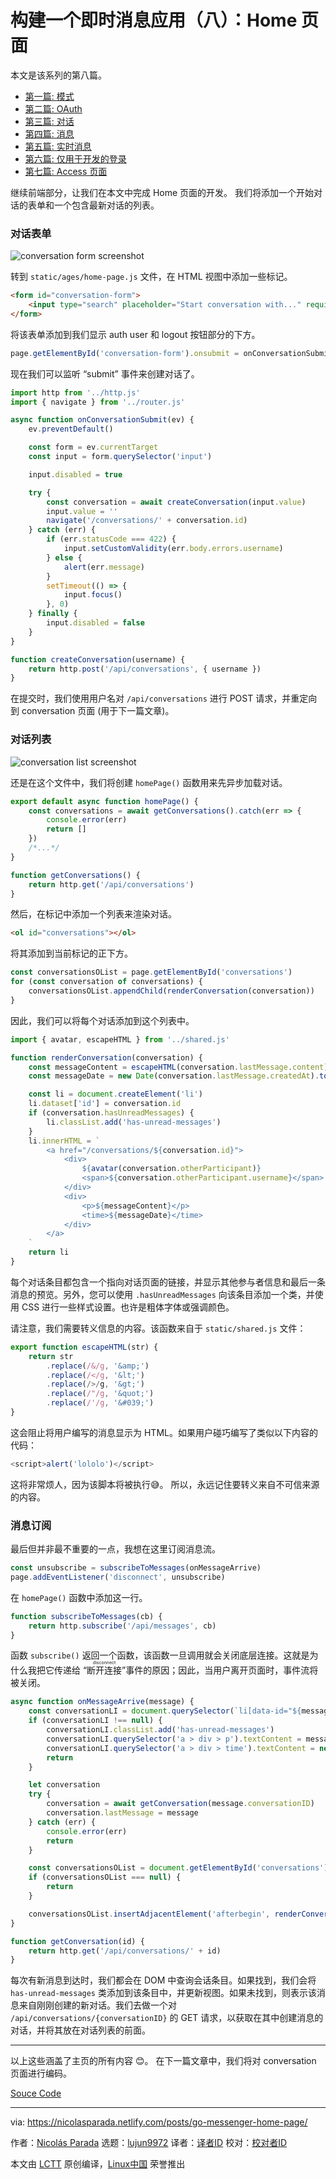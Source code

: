 [#]: collector: (lujun9972)
[#]: translator: (gxlct008)
[#]: reviewer: ( )
[#]: publisher: ( )
[#]: url: ( )
[#]: subject: (Building a Messenger App: Home Page)
[#]: via: (https://nicolasparada.netlify.com/posts/go-messenger-home-page/)
[#]: author: (Nicolás Parada https://nicolasparada.netlify.com/)

构建一个即时消息应用（八）：Home 页面
======

本文是该系列的第八篇。

  * [第一篇: 模式][1]
  * [第二篇: OAuth][2]
  * [第三篇: 对话][3]
  * [第四篇: 消息][4]
  * [第五篇: 实时消息][5]
  * [第六篇: 仅用于开发的登录][6]
  * [第七篇: Access 页面][7]


继续前端部分，让我们在本文中完成 Home 页面的开发。 我们将添加一个开始对话的表单和一个包含最新对话的列表。

### 对话表单

![conversation form screenshot][8]

转到 `static/ages/home-page.js` 文件，在 HTML 视图中添加一些标记。

```html
<form id="conversation-form">
    <input type="search" placeholder="Start conversation with..." required>
</form>
```

将该表单添加到我们显示 auth user 和 logout 按钮部分的下方。

```js
page.getElementById('conversation-form').onsubmit = onConversationSubmit
```

现在我们可以监听 “submit” 事件来创建对话了。

```js
import http from '../http.js'
import { navigate } from '../router.js'

async function onConversationSubmit(ev) {
    ev.preventDefault()

    const form = ev.currentTarget
    const input = form.querySelector('input')

    input.disabled = true

    try {
        const conversation = await createConversation(input.value)
        input.value = ''
        navigate('/conversations/' + conversation.id)
    } catch (err) {
        if (err.statusCode === 422) {
            input.setCustomValidity(err.body.errors.username)
        } else {
            alert(err.message)
        }
        setTimeout(() => {
            input.focus()
        }, 0)
    } finally {
        input.disabled = false
    }
}

function createConversation(username) {
    return http.post('/api/conversations', { username })
}
```

在提交时，我们使用用户名对 `/api/conversations` 进行 POST 请求，并重定向到 conversation 页面 (用于下一篇文章)。

### 对话列表

![conversation list screenshot][9]

还是在这个文件中，我们将创建 `homePage()` 函数用来先异步加载对话。

```js
export default async function homePage() {
    const conversations = await getConversations().catch(err => {
        console.error(err)
        return []
    })
    /*...*/
}

function getConversations() {
    return http.get('/api/conversations')
}
```

然后，在标记中添加一个列表来渲染对话。

```html
<ol id="conversations"></ol>
```

将其添加到当前标记的正下方。

```js
const conversationsOList = page.getElementById('conversations')
for (const conversation of conversations) {
    conversationsOList.appendChild(renderConversation(conversation))
}
```

因此，我们可以将每个对话添加到这个列表中。

```js
import { avatar, escapeHTML } from '../shared.js'

function renderConversation(conversation) {
    const messageContent = escapeHTML(conversation.lastMessage.content)
    const messageDate = new Date(conversation.lastMessage.createdAt).toLocaleString()

    const li = document.createElement('li')
    li.dataset['id'] = conversation.id
    if (conversation.hasUnreadMessages) {
        li.classList.add('has-unread-messages')
    }
    li.innerHTML = `
        <a href="/conversations/${conversation.id}">
            <div>
                ${avatar(conversation.otherParticipant)}
                <span>${conversation.otherParticipant.username}</span>
            </div>
            <div>
                <p>${messageContent}</p>
                <time>${messageDate}</time>
            </div>
        </a>
    `
    return li
}
```

每个对话条目都包含一个指向对话页面的链接，并显示其他参与者信息和最后一条消息的预览。另外，您可以使用 `.hasUnreadMessages` 向该条目添加一个类，并使用 CSS 进行一些样式设置。也许是粗体字体或强调颜色。

请注意，我们需要转义信息的内容。该函数来自于 `static/shared.js` 文件：

```js
export function escapeHTML(str) {
    return str
        .replace(/&/g, '&amp;')
        .replace(/</g, '&lt;')
        .replace(/>/g, '&gt;')
        .replace(/"/g, '&quot;')
        .replace(/'/g, '&#039;')
}
```

这会阻止将用户编写的消息显示为 HTML。如果用户碰巧编写了类似以下内容的代码：

```js
<script>alert('lololo')</script>
```

这将非常烦人，因为该脚本将被执行😅。
所以，永远记住要转义来自不可信来源的内容。

### 消息订阅

最后但并非最不重要的一点，我想在这里订阅消息流。

```js
const unsubscribe = subscribeToMessages(onMessageArrive)
page.addEventListener('disconnect', unsubscribe)
```

在 `homePage()` 函数中添加这一行。

```js
function subscribeToMessages(cb) {
    return http.subscribe('/api/messages', cb)
}
```

函数 `subscribe()` 返回一个函数，该函数一旦调用就会关闭底层连接。这就是为什么我把它传递给 <ruby>“断开连接”<rt>disconnect</rt></ruby>事件的原因；因此，当用户离开页面时，事件流将被关闭。

```js
async function onMessageArrive(message) {
    const conversationLI = document.querySelector(`li[data-id="${message.conversationID}"]`)
    if (conversationLI !== null) {
        conversationLI.classList.add('has-unread-messages')
        conversationLI.querySelector('a > div > p').textContent = message.content
        conversationLI.querySelector('a > div > time').textContent = new Date(message.createdAt).toLocaleString()
        return
    }

    let conversation
    try {
        conversation = await getConversation(message.conversationID)
        conversation.lastMessage = message
    } catch (err) {
        console.error(err)
        return
    }

    const conversationsOList = document.getElementById('conversations')
    if (conversationsOList === null) {
        return
    }

    conversationsOList.insertAdjacentElement('afterbegin', renderConversation(conversation))
}

function getConversation(id) {
    return http.get('/api/conversations/' + id)
}
```

每次有新消息到达时，我们都会在 DOM 中查询会话条目。如果找到，我们会将 `has-unread-messages` 类添加到该条目中，并更新视图。如果未找到，则表示该消息来自刚刚创建的新对话。我们去做一个对 `/api/conversations/{conversationID}` 的 GET 请求，以获取在其中创建消息的对话，并将其放在对话列表的前面。

* * *

以上这些涵盖了主页的所有内容 😊。
在下一篇文章中，我们将对 conversation 页面进行编码。

[Souce Code][10]

--------------------------------------------------------------------------------

via: https://nicolasparada.netlify.com/posts/go-messenger-home-page/

作者：[Nicolás Parada][a]
选题：[lujun9972][b]
译者：[译者ID](https://github.com/gxlct008)
校对：[校对者ID](https://github.com/校对者ID)

本文由 [LCTT](https://github.com/LCTT/TranslateProject) 原创编译，[Linux中国](https://linux.cn/) 荣誉推出

[a]: https://nicolasparada.netlify.com/
[b]: https://github.com/lujun9972
[1]: https://nicolasparada.netlify.com/posts/go-messenger-schema/
[2]: https://nicolasparada.netlify.com/posts/go-messenger-oauth/
[3]: https://nicolasparada.netlify.com/posts/go-messenger-conversations/
[4]: https://nicolasparada.netlify.com/posts/go-messenger-messages/
[5]: https://nicolasparada.netlify.com/posts/go-messenger-realtime-messages/
[6]: https://nicolasparada.netlify.com/posts/go-messenger-dev-login/
[7]: https://nicolasparada.netlify.com/posts/go-messenger-access-page/
[8]: https://nicolasparada.netlify.com/img/go-messenger-home-page/conversation-form.png
[9]: https://nicolasparada.netlify.com/img/go-messenger-home-page/conversation-list.png
[10]: https://github.com/nicolasparada/go-messenger-demo
